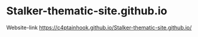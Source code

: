 # Stalker-thematic-site.github.io

Website-link https://c4ptainhook.github.io/Stalker-thematic-site.github.io/
